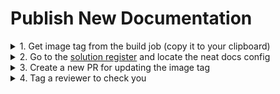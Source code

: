 # Publish New Documentation

<details>
<summary>1. Get image tag from the build job (copy it to your clipboard)</summary>

![get_image_tag](https://user-images.githubusercontent.com/60234212/225823245-86b2b9a7-dd02-44ab-931b-f751383a6ae2.gif)

</details>

<details>
<summary>2. Go to the <a href="https://github.com/cognitedata/solutions-register">solution register</a> and locate the neat docs config</summary>

![goto_config](https://user-images.githubusercontent.com/60234212/225823303-b23a12c3-27cc-455f-92ee-7047d490c334.gif)

</details>

<details>
<summary>3. Create a new PR for updating the image tag</summary>

 ![cerate_new_PR](https://user-images.githubusercontent.com/60234212/225823336-601a5fbf-9809-43dd-a68c-6175b3943a8f.gif)


</details>

<details>
<summary>4. Tag a reviewer to check you</summary>

The solution register requires approval from at last one reviewer to merge.

  ![tag_a_reviewer](https://user-images.githubusercontent.com/60234212/225823360-508e01e1-a750-4cf8-927f-5c7b1deaa2eb.gif)

</details>
